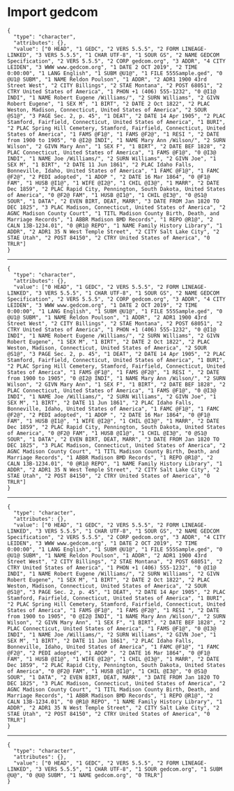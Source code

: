 # Import gedcom

    {
      "type": "character",
      "attributes": {},
      "value": ["0 HEAD", "1 GEDC", "2 VERS 5.5.5", "2 FORM LINEAGE-LINKED", "3 VERS 5.5.5", "1 CHAR UTF-8", "1 SOUR GS", "2 NAME GEDCOM Specification", "2 VERS 5.5.5", "2 CORP gedcom.org", "3 ADDR", "4 CITY LEIDEN", "3 WWW www.gedcom.org", "1 DATE 2 OCT 2019", "2 TIME 0:00:00", "1 LANG English", "1 SUBM @U1@", "1 FILE 555Sample.ged", "0 @U1@ SUBM", "1 NAME Reldon Poulson", "1 ADDR", "2 ADR1 1900 43rd Street West", "2 CITY Billings", "2 STAE Montana", "2 POST 68051", "2 CTRY United States of America", "1 PHON +1 (406) 555-1232", "0 @I1@ INDI", "1 NAME Robert Eugene /Williams/", "2 SURN Williams", "2 GIVN Robert Eugene", "1 SEX M", "1 BIRT", "2 DATE 2 Oct 1822", "2 PLAC Weston, Madison, Connecticut, United States of America", "2 SOUR @S1@", "3 PAGE Sec. 2, p. 45", "1 DEAT", "2 DATE 14 Apr 1905", "2 PLAC Stamford, Fairfield, Connecticut, United States of America", "1 BURI", "2 PLAC Spring Hill Cemetery, Stamford, Fairfield, Connecticut, United States of America", "1 FAMS @F1@", "1 FAMS @F2@", "1 RESI ", "2 DATE from 1900 to 1905", "0 @I2@ INDI", "1 NAME Mary Ann /Wilson/", "2 SURN Wilson", "2 GIVN Mary Ann", "1 SEX F", "1 BIRT", "2 DATE BEF 1828", "2 PLAC Connecticut, United States of America", "1 FAMS @F1@", "0 @I3@ INDI", "1 NAME Joe /Williams/", "2 SURN Williams", "2 GIVN Joe", "1 SEX M", "1 BIRT", "2 DATE 11 Jun 1861", "2 PLAC Idaho Falls, Bonneville, Idaho, United States of America", "1 FAMC @F1@", "1 FAMC @F2@", "2 PEDI adopted", "1 ADOP ", "2 DATE 16 Mar 1864", "0 @F1@ FAM", "1 HUSB @I1@", "1 WIFE @I2@", "1 CHIL @I3@", "1 MARR", "2 DATE Dec 1859", "2 PLAC Rapid City, Pennington, South Dakota, United States of America", "0 @F2@ FAM", "1 HUSB @I1@", "1 CHIL @I3@", "0 @S1@ SOUR", "1 DATA", "2 EVEN BIRT, DEAT, MARR", "3 DATE FROM Jan 1820 TO DEC 1825", "3 PLAC Madison, Connecticut, United States of America", "2 AGNC Madison County Court", "1 TITL Madison County Birth, Death, and Marriage Records", "1 ABBR Madison BMD Records", "1 REPO @R1@", "2 CALN 13B-1234.01", "0 @R1@ REPO", "1 NAME Family History Library", "1 ADDR", "2 ADR1 35 N West Temple Street", "2 CITY Salt Lake City", "2 STAE Utah", "2 POST 84150", "2 CTRY United States of America", "0 TRLR"]
    }

---

    {
      "type": "character",
      "attributes": {},
      "value": ["0 HEAD", "1 GEDC", "2 VERS 5.5.5", "2 FORM LINEAGE-LINKED", "3 VERS 5.5.5", "1 CHAR UTF-8", "1 SOUR GS", "2 NAME GEDCOM Specification", "2 VERS 5.5.5", "2 CORP gedcom.org", "3 ADDR", "4 CITY LEIDEN", "3 WWW www.gedcom.org", "1 DATE 2 OCT 2019", "2 TIME 0:00:00", "1 LANG English", "1 SUBM @U1@", "1 FILE 555Sample.ged", "0 @U1@ SUBM", "1 NAME Reldon Poulson", "1 ADDR", "2 ADR1 1900 43rd Street West", "2 CITY Billings", "2 STAE Montana", "2 POST 68051", "2 CTRY United States of America", "1 PHON +1 (406) 555-1232", "0 @I1@ INDI", "1 NAME Robert Eugene /Williams/", "2 SURN Williams", "2 GIVN Robert Eugene", "1 SEX M", "1 BIRT", "2 DATE 2 Oct 1822", "2 PLAC Weston, Madison, Connecticut, United States of America", "2 SOUR @S1@", "3 PAGE Sec. 2, p. 45", "1 DEAT", "2 DATE 14 Apr 1905", "2 PLAC Stamford, Fairfield, Connecticut, United States of America", "1 BURI", "2 PLAC Spring Hill Cemetery, Stamford, Fairfield, Connecticut, United States of America", "1 FAMS @F1@", "1 FAMS @F2@", "1 RESI ", "2 DATE from 1900 to 1905", "0 @I2@ INDI", "1 NAME Mary Ann /Wilson/", "2 SURN Wilson", "2 GIVN Mary Ann", "1 SEX F", "1 BIRT", "2 DATE BEF 1828", "2 PLAC Connecticut, United States of America", "1 FAMS @F1@", "0 @I3@ INDI", "1 NAME Joe /Williams/", "2 SURN Williams", "2 GIVN Joe", "1 SEX M", "1 BIRT", "2 DATE 11 Jun 1861", "2 PLAC Idaho Falls, Bonneville, Idaho, United States of America", "1 FAMC @F1@", "1 FAMC @F2@", "2 PEDI adopted", "1 ADOP ", "2 DATE 16 Mar 1864", "0 @F1@ FAM", "1 HUSB @I1@", "1 WIFE @I2@", "1 CHIL @I3@", "1 MARR", "2 DATE Dec 1859", "2 PLAC Rapid City, Pennington, South Dakota, United States of America", "0 @F2@ FAM", "1 HUSB @I1@", "1 CHIL @I3@", "0 @S1@ SOUR", "1 DATA", "2 EVEN BIRT, DEAT, MARR", "3 DATE FROM Jan 1820 TO DEC 1825", "3 PLAC Madison, Connecticut, United States of America", "2 AGNC Madison County Court", "1 TITL Madison County Birth, Death, and Marriage Records", "1 ABBR Madison BMD Records", "1 REPO @R1@", "2 CALN 13B-1234.01", "0 @R1@ REPO", "1 NAME Family History Library", "1 ADDR", "2 ADR1 35 N West Temple Street", "2 CITY Salt Lake City", "2 STAE Utah", "2 POST 84150", "2 CTRY United States of America", "0 TRLR"]
    }

---

    {
      "type": "character",
      "attributes": {},
      "value": ["0 HEAD", "1 GEDC", "2 VERS 5.5.5", "2 FORM LINEAGE-LINKED", "3 VERS 5.5.5", "1 CHAR UTF-8", "1 SOUR GS", "2 NAME GEDCOM Specification", "2 VERS 5.5.5", "2 CORP gedcom.org", "3 ADDR", "4 CITY LEIDEN", "3 WWW www.gedcom.org", "1 DATE 2 OCT 2019", "2 TIME 0:00:00", "1 LANG English", "1 SUBM @U1@", "1 FILE 555Sample.ged", "0 @U1@ SUBM", "1 NAME Reldon Poulson", "1 ADDR", "2 ADR1 1900 43rd Street West", "2 CITY Billings", "2 STAE Montana", "2 POST 68051", "2 CTRY United States of America", "1 PHON +1 (406) 555-1232", "0 @I1@ INDI", "1 NAME Robert Eugene /Williams/", "2 SURN Williams", "2 GIVN Robert Eugene", "1 SEX M", "1 BIRT", "2 DATE 2 Oct 1822", "2 PLAC Weston, Madison, Connecticut, United States of America", "2 SOUR @S1@", "3 PAGE Sec. 2, p. 45", "1 DEAT", "2 DATE 14 Apr 1905", "2 PLAC Stamford, Fairfield, Connecticut, United States of America", "1 BURI", "2 PLAC Spring Hill Cemetery, Stamford, Fairfield, Connecticut, United States of America", "1 FAMS @F1@", "1 FAMS @F2@", "1 RESI ", "2 DATE from 1900 to 1905", "0 @I2@ INDI", "1 NAME Mary Ann /Wilson/", "2 SURN Wilson", "2 GIVN Mary Ann", "1 SEX F", "1 BIRT", "2 DATE BEF 1828", "2 PLAC Connecticut, United States of America", "1 FAMS @F1@", "0 @I3@ INDI", "1 NAME Joe /Williams/", "2 SURN Williams", "2 GIVN Joe", "1 SEX M", "1 BIRT", "2 DATE 11 Jun 1861", "2 PLAC Idaho Falls, Bonneville, Idaho, United States of America", "1 FAMC @F1@", "1 FAMC @F2@", "2 PEDI adopted", "1 ADOP ", "2 DATE 16 Mar 1864", "0 @F1@ FAM", "1 HUSB @I1@", "1 WIFE @I2@", "1 CHIL @I3@", "1 MARR", "2 DATE Dec 1859", "2 PLAC Rapid City, Pennington, South Dakota, United States of America", "0 @F2@ FAM", "1 HUSB @I1@", "1 CHIL @I3@", "0 @S1@ SOUR", "1 DATA", "2 EVEN BIRT, DEAT, MARR", "3 DATE FROM Jan 1820 TO DEC 1825", "3 PLAC Madison, Connecticut, United States of America", "2 AGNC Madison County Court", "1 TITL Madison County Birth, Death, and Marriage Records", "1 ABBR Madison BMD Records", "1 REPO @R1@", "2 CALN 13B-1234.01", "0 @R1@ REPO", "1 NAME Family History Library", "1 ADDR", "2 ADR1 35 N West Temple Street", "2 CITY Salt Lake City", "2 STAE Utah", "2 POST 84150", "2 CTRY United States of America", "0 TRLR"]
    }

---

    {
      "type": "character",
      "attributes": {},
      "value": ["0 HEAD", "1 GEDC", "2 VERS 5.5.5", "2 FORM LINEAGE-LINKED", "3 VERS 5.5.5", "1 CHAR UTF-8", "1 SOUR gedcom.org", "1 SUBM @U@", "0 @U@ SUBM", "1 NAME gedcom.org", "0 TRLR"]
    }

